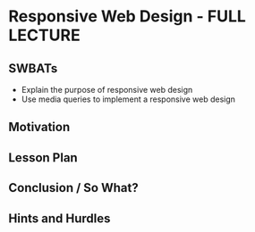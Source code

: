 # Responsive Web Design - FULL LECTURE

## SWBATs
+ Explain the purpose of responsive web design
+ Use media queries to implement a responsive web design

## Motivation

## Lesson Plan

## Conclusion / So What?


## Hints and Hurdles
